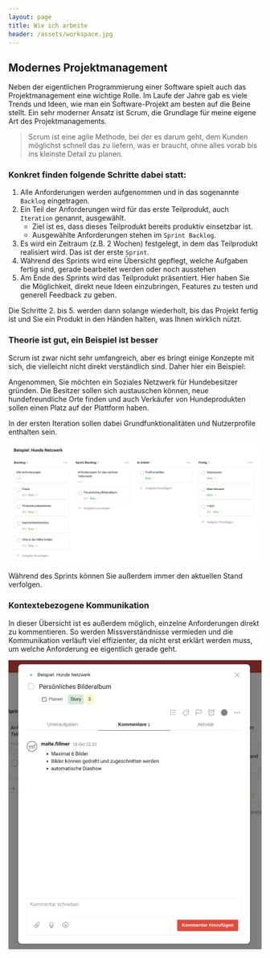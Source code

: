 ```yaml
---
layout: page
title: Wie ich arbeite
header: /assets/workspace.jpg
---
```


## Modernes Projektmanagement

Neben der eigentlichen Programmierung einer Software spielt auch das Projektmanagement eine wichtige Rolle.
Im Laufe der Jahre gab es viele Trends und Ideen, wie man ein Software-Projekt am besten auf die Beine stellt.
Ein sehr moderner Ansatz ist Scrum, die Grundlage für meine eigene Art des Projektmanagements. 

> Scrum ist eine agile Methode, bei der es darum geht, dem Kunden möglichst schnell das zu liefern, was er braucht, ohne alles vorab bis ins kleinste Detail zu planen. 

### Konkret finden folgende Schritte dabei statt:

1. Alle Anforderungen werden aufgenommen und in das sogenannte `Backlog` eingetragen.
2. Ein Teil der Anforderungen wird für das erste Teilprodukt, auch `Iteration` genannt, ausgewählt.
    - Ziel ist es, dass dieses Teilprodukt bereits produktiv einsetzbar ist.
    - Ausgewählte Anforderungen stehen im `Sprint Backlog`.
3. Es wird ein Zeitraum (z.B. 2 Wochen) festgelegt, in dem das Teilprodukt realisiert wird. Das ist der erste `Sprint`.
4. Während des Sprints wird eine Übersicht gepflegt, welche Aufgaben fertig sind, gerade bearbeitet werden oder noch ausstehen
5. Am Ende des Sprints wird das Teilprodukt präsentiert. Hier haben Sie die Möglichkeit, direkt neue Ideen einzubringen, Features zu testen und generell Feedback zu geben. 

Die Schritte 2. bis 5. werden dann solange wiederholt, bis das Projekt fertig ist und Sie ein Produkt in den Händen halten, was Ihnen wirklich nützt.

### Theorie ist gut, ein Beispiel ist besser

Scrum ist zwar nicht sehr umfangreich, aber es bringt einige Konzepte mit sich, die vielleicht nicht direkt verständlich sind. Daher hier ein Beispiel:

Angenommen, Sie möchten ein Soziales Netzwerk für Hundebesitzer gründen. Die Besitzer sollen sich austauschen können, neue hundefreundliche Orte finden und auch Verkäufer von Hundeprodukten sollen einen Platz auf der Plattform haben. 

In der ersten Iteration sollen dabei Grundfunktionalitäten und Nutzerprofile enthalten sein.

![Scrum Board](/assets/board.png)

Während des Sprints können Sie außerdem immer den aktuellen Stand verfolgen. 

### Kontextebezogene Kommunikation

In dieser Übersicht ist es außerdem möglich, einzelne Anforderungen direkt zu kommentieren.
So werden Missverständnisse vermieden und die Kommunikation verläuft viel effizienter, da nicht erst erklärt werden muss, um welche Anforderung ee eigentlich gerade geht. 

![Kommentaransicht](assets/kommunikation.png)